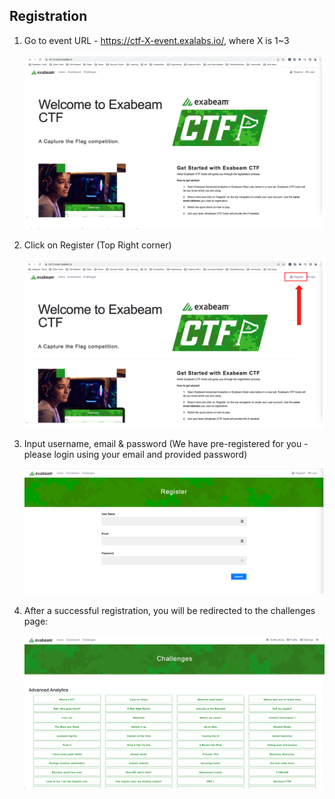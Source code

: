 ## Registration

1.	Go to event URL - https://ctf-X-event.exalabs.io/, where X is 1~3

	![](../Images/main_page.png)

2. Click on Register (Top Right corner)

	![](../Images/register_button.png)
	
3. Input username, email & password (We have pre-registered for you - please login using your email and provided password)

	![](../Images/form.png)

4. After a successful registration, you will be redirected to the challenges page:

	![](../Images/challenges.png)